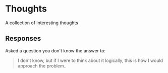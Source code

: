 # Thoughts

A collection of interesting thoughts 

## Responses

Asked a question you don't know the answer to:
> I don't know, but if I were to think about it logically, this is how I would approach the problem..

